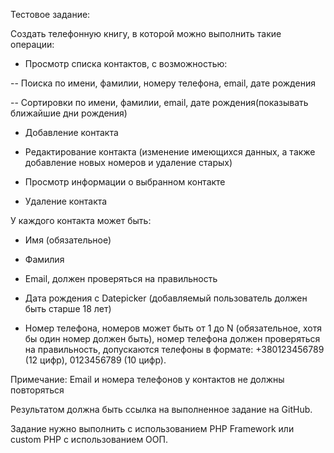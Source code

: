 Тестовое задание:

Создать телефонную книгу, в которой можно выполнить такие операции:

- Просмотр списка контактов, с возможностью:

-- Поиска по имени, фамилии, номеру телефона, email, дате рождения

-- Сортировки по имени, фамилии, email, дате рождения(показывать ближайшие дни рождения)

- Добавление контакта

- Редактирование контакта (изменение имеющихся данных, а также добавление новых номеров и удаление старых)

- Просмотр информации о выбранном контакте

- Удаление контакта


У каждого контакта может быть:

- Имя (обязательное)

- Фамилия

- Email, должен проверяться на правильность

- Дата рождения с Datepicker (добавляемый пользователь должен быть старше 18 лет)

- Номер телефона, номеров может быть от 1 до N (обязательное, хотя бы один номер должен быть), номер телефона должен проверяться на правильность, допускаются телефоны в формате: +380123456789 (12 цифр), 0123456789 (10 цифр).


Примечание: Email и номера телефонов у контактов не должны повторяться


Результатом должна быть ссылка на выполненное задание на GitHub.

Задание нужно выполнить с использованием PHP Framework или custom PHP с использованием ООП.
